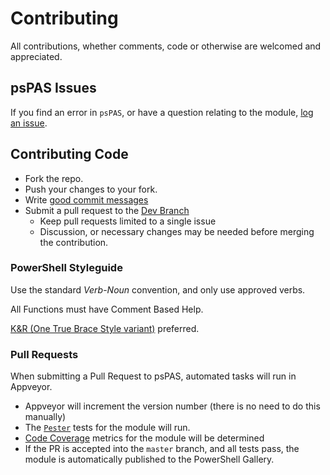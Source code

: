 # Contributing

All contributions, whether comments, code or otherwise are welcomed and appreciated.

## psPAS Issues

If you find an error in `psPAS`, or have a question relating to the module, [log an issue][new-issue].

## Contributing Code

- Fork the repo.
- Push your changes to your fork.
- Write [good commit messages][commit]
- Submit a pull request to the [Dev Branch][dev-branch]
  - Keep pull requests limited to a single issue
  - Discussion, or necessary changes may be needed before merging the contribution.

### PowerShell Styleguide

Use the standard *Verb*-*Noun* convention, and only use approved verbs.

All Functions must have Comment Based Help.

[K&R (One True Brace Style variant)](https://github.com/PoshCode/PowerShellPracticeAndStyle/issues/81) preferred.

### Pull Requests

When submitting a Pull Request to psPAS, automated tasks will run in Appveyor.

- Appveyor will increment the version number (there is no need to do this manually)
- The [`Pester`][pester-repo] tests for the module will run.
- [Code Coverage][code-coverage] metrics for the module will be determined
- If the PR is accepted into the `master` branch, and all tests pass, the module is automatically published to the PowerShell Gallery.

[commit]: http://tbaggery.com/2008/04/19/a-note-about-git-commit-messages.html
[OTBS]: https://github.com/PoshCode/PowerShellPracticeAndStyle/issues/81
[new-issue]: https://github.com/pspete/psPAS/issues/new
[dev-branch]: https://github.com/pspete/psPAS/tree/dev
[pester-repo]: https://github.com/pester/Pester
[code-coverage]: https://coveralls.io/github/pspete/psPAS